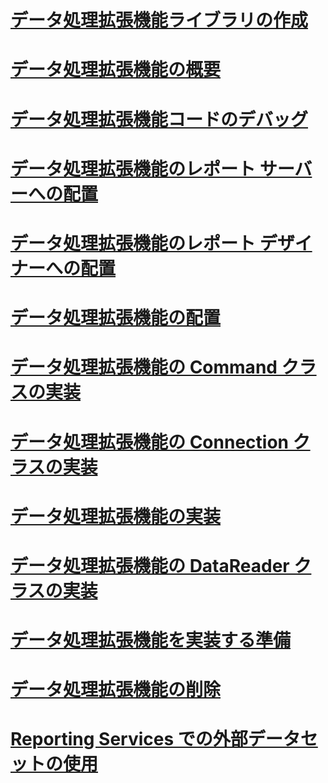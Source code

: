 # [データ処理拡張機能ライブラリの作成](creating-a-data-processing-extension-library.md)
# [データ処理拡張機能の概要](data-processing-extensions-overview.md)
# [データ処理拡張機能コードのデバッグ](debugging-data-processing-extension-code.md)
# [データ処理拡張機能のレポート サーバーへの配置](deploying-a-data-processing-extension-to-a-report-server.md)
# [データ処理拡張機能のレポート デザイナーへの配置](deploying-a-data-processing-extension-to-report-designer.md)
# [データ処理拡張機能の配置](deploying-a-data-processing-extension.md)
# [データ処理拡張機能の Command クラスの実装](implementing-a-command-class-for-a-data-processing-extension.md)
# [データ処理拡張機能の Connection クラスの実装](implementing-a-connection-class-for-a-data-processing-extension.md)
# [データ処理拡張機能の実装](implementing-a-data-processing-extension.md)
# [データ処理拡張機能の DataReader クラスの実装](implementing-a-datareader-class-for-a-data-processing-extension.md)
# [データ処理拡張機能を実装する準備](preparing-to-implement-a-data-processing-extension.md)
# [データ処理拡張機能の削除](removing-a-data-processing-extension.md)
# [Reporting Services での外部データセットの使用](using-an-external-dataset-with-reporting-services.md)
